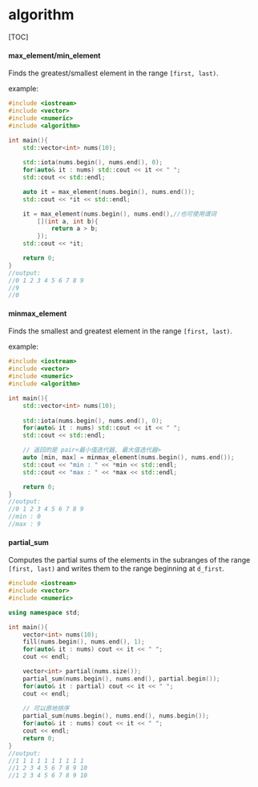# algorithm

[TOC]

#### max_element/min_element

Finds the greatest/smallest element in the range `[first, last)`.

example:

~~~C++
#include <iostream>
#include <vector>
#include <numeric>
#include <algorithm>

int main(){
    std::vector<int> nums(10);
    
    std::iota(nums.begin(), nums.end(), 0);
    for(auto& it : nums) std::cout << it << " ";
    std::cout << std::endl;

    auto it = max_element(nums.begin(), nums.end());
    std::cout << *it << std::endl;

    it = max_element(nums.begin(), nums.end(),//也可使用谓词
        [](int a, int b){
            return a > b;
        });
    std::cout << *it;

    return 0;
}
//output:
//0 1 2 3 4 5 6 7 8 9 
//9
//0
~~~

#### minmax_element

Finds the smallest and greatest element in the range `[first, last)`.

example:

~~~C++
#include <iostream>
#include <vector>
#include <numeric>
#include <algorithm>

int main(){
    std::vector<int> nums(10);
    
    std::iota(nums.begin(), nums.end(), 0);
    for(auto& it : nums) std::cout << it << " ";
    std::cout << std::endl;

    // 返回的是 pair<最小值迭代器, 最大值迭代器>
    auto [min, max] = minmax_element(nums.begin(), nums.end());
    std::cout << "min : " << *min << std::endl;
    std::cout << "max : " << *max << std::endl;

    return 0;
}
//output:
//0 1 2 3 4 5 6 7 8 9 
//min : 0
//max : 9
~~~

#### partial_sum

Computes the partial sums of the elements in the subranges of the range `[first, last)` and writes them to the range beginning at `d_first`.

~~~C++
#include <iostream>
#include <vector>
#include <numeric>

using namespace std;

int main(){
    vector<int> nums(10);
    fill(nums.begin(), nums.end(), 1);
    for(auto& it : nums) cout << it << " ";
    cout << endl;

    vector<int> partial(nums.size());
    partial_sum(nums.begin(), nums.end(), partial.begin());
    for(auto& it : partial) cout << it << " ";
    cout << endl;
    
    // 可以原地排序
    partial_sum(nums.begin(), nums.end(), nums.begin());
    for(auto& it : nums) cout << it << " ";
    cout << endl;
    return 0;
}
//output:
//1 1 1 1 1 1 1 1 1 1 
//1 2 3 4 5 6 7 8 9 10
//1 2 3 4 5 6 7 8 9 10
~~~

